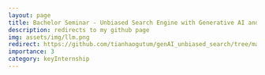 ```yaml
---
layout: page
title: Bachelor Seminar - Unbiased Search Engine with Generative AI and LLM 
description: redirects to my github page
img: assets/img/llm.png
redirect: https://github.com/tianhaogutum/genAI_unbiased_search/tree/main
importance: 3
category: keyInternship
---
```

